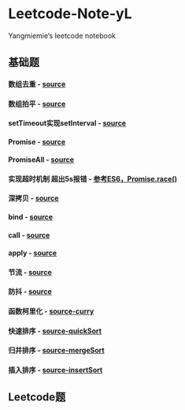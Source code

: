 # Leetcode-Note-yL
Yangmiemie‘s leetcode notebook

## 基础题

#### 数组去重 - [source](./src/arrUnique.js)

#### 数组拍平 - [source](./src/arrayFlatten.js)

#### setTimeout实现setInterval - [source](./src/myInterval.js)

#### Promise - [source](/src/promise.js)

#### PromiseAll - [source](./src/promiseAll.js)

#### 实现超时机制  超出5s报错 - [参考ES6，Promise.race()](./src/promiseRace.js)

#### 深拷贝 - [source](./src/deepCopy.js)

#### bind - [source](./src/bind.js)

#### call - [source](./src/call.js)

#### apply - [source](./src/apply.js)

#### 节流 - [source](./src/throttle.js)

#### 防抖 - [source](./src/debounce.js)

#### 函数柯里化 - [source-curry](./src/curry.js)

#### 快速排序 - [source-quickSort](./src/quickSort.js)

#### 归并排序 - [source-mergeSort](./src/mergeSort.js)

#### 插入排序 - [source-insertSort](./src/insertSort.js)

## Leetcode题

#### 

